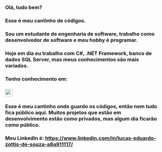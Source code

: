 ### Olá, tudo bem?
### Esse é meu cantinho de códigos.

### Sou um estudante de engenharia de software, trabalho como desenvolvedor de software e meu hobby é programar.
### Hoje em dia eu trabalho com C#, .NET Framework, banco de dados SQL Server, mas meus conhecimentos são mais variados.

### Tenho conhecimento em:

### <img src="https://cdn.jsdelivr.net/gh/devicons/devicon/icons/csharp/csharp-original.svg" width="24px" heigth="24px" />


### Esse é meu cantinho onde guardo os códigos, então nem tudo fica público aqui. Muitos projetos que estão em desenvolvimento estão como privados, mas algum dia ficarão como público.

### Meu LinkedIn é: https://www.linkedin.com/in/lucas-eduardo-zottis-de-souza-a8a911117/
<!--
**LucasZottis/LucasZottis** is a ✨ _special_ ✨ repository because its `README.md` (this file) appears on your GitHub profile.

Here are some ideas to get you started:

- 🔭 I’m currently working on ...
- 🌱 I’m currently learning ...
- 👯 I’m looking to collaborate on ...
- 🤔 I’m looking for help with ...
- 💬 Ask me about ...
- 📫 How to reach me: ...
- 😄 Pronouns: ...
- ⚡ Fun fact: ...
-->
